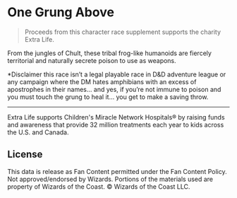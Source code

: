 # One Grung Above

> Proceeds from this character race supplement supports the charity Extra Life.

From the jungles of Chult, these tribal frog-like humanoids are fiercely territorial and naturally secrete poison to use as weapons.

*Disclaimer this race isn’t a legal playable race in D&D adventure league or any campaign where the DM hates amphibians with an excess of apostrophes in their names… and yes, if you’re not immune to poison and you must touch the grung to heal it… you get to make a saving throw.

---

Extra Life supports Children's Miracle Network Hospitals® by raising funds and awareness that provide 32 million treatments each year to kids across the U.S. and Canada.

## License

This data is release as Fan Content permitted under the Fan Content Policy. Not approved/endorsed by Wizards. Portions of the materials used are property of Wizards of the Coast. © Wizards of the Coast LLC.
